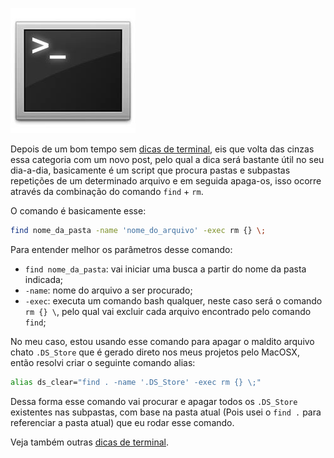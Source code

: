 ![Terminal Console Linux](../images/terminal-console-linux.jpg)

Depois de um bom tempo sem [dicas de terminal](../dicas-de-terminal "Dicas de terminal"), eis que volta das cinzas essa categoria com um novo post, pelo qual a dica será bastante útil no seu dia-a-dia, basicamente é um script que procura pastas e subpastas repetições de um determinado arquivo e em seguida apaga-os, isso ocorre através da combinação do comando `find` + `rm`.

O comando é basicamente esse:

 ``` bash
 find nome_da_pasta -name 'nome_do_arquivo' -exec rm {} \;
``` 

Para entender melhor os parâmetros desse comando:

*   `find nome_da_pasta`: vai iniciar uma busca a partir do nome da pasta indicada;
*   `-name`: nome do arquivo a ser procurado;
*   `-exec`: executa um comando bash qualquer, neste caso será o comando `rm {} \`, pelo qual vai excluir cada arquivo encontrado pelo comando `find`;

No meu caso, estou usando esse comando para apagar o maldito arquivo chato `.DS_Store` que é gerado direto nos meus projetos pelo MacOSX, então resolvi criar o seguinte comando alias:

 ``` bash
 alias ds_clear="find . -name '.DS_Store' -exec rm {} \;"
``` 

Dessa forma esse comando vai procurar e apagar todos os `.DS_Store` existentes nas subpastas, com base na pasta atual (Pois usei o `find .` para referenciar a pasta atual) que eu rodar esse comando.

Veja também outras [dicas de terminal](../dicas-de-terminal "Dicas de terminal").